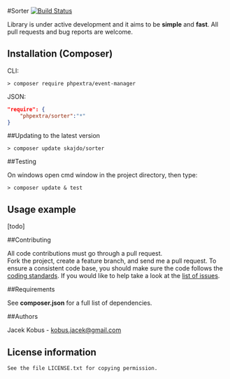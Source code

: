 #Sorter
[![Build Status](https://travis-ci.org/phpextra/sorter.png?branch=master)](https://travis-ci.org/phpextra/sorter)

Library is under active development and it aims to be **simple** and **fast**. All pull requests and bug reports are welcome.

## Installation (Composer)

CLI:

```
> composer require phpextra/event-manager
```

JSON:

```json
"require": {
    "phpextra/sorter":"*"
}
```

##Updating to the latest version

```
> composer update skajdo/sorter
```

##Testing

On windows open cmd window in the project directory, then type:

```
> composer update & test
```

## Usage example

[todo]

##Contributing

All code contributions must go through a pull request.  
Fork the project, create a feature branch, and send me a pull request.
To ensure a consistent code base, you should make sure the code follows
the [coding standards](http://symfony.com/doc/2.0/contributing/code/standards.html).
If you would like to help take a look at the [list of issues](https://github.com/phpextra/sorter/issues).

##Requirements

See **composer.json** for a full list of dependencies.

##Authors

Jacek Kobus - <kobus.jacek@gmail.com>

## License information

    See the file LICENSE.txt for copying permission.

